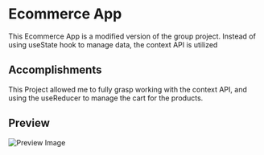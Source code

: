 # Ecommerce App

This Ecommerce App is a modified version of the group project.
Instead of using useState hook to manage data, the context API is utilized

## Accomplishments

This Project allowed me to fully grasp working with the context API, and using the useReducer to manage the cart for the products.

## Preview
![Preview Image](https://github.com/MuriithiMark/ecommerce-app-with-context-api/tree/%40feature/using-context-api/)